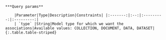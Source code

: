     ***Query params**

        |Parameter|Type|Description|Constraints| |:-------:|:--:|:---------:|:---------:|
        | `type` |String|Model type for which we want the associations|Available values: COLLECTION, DOCUMENT, DATA, DATASET|
    {:.table.table-striped}
